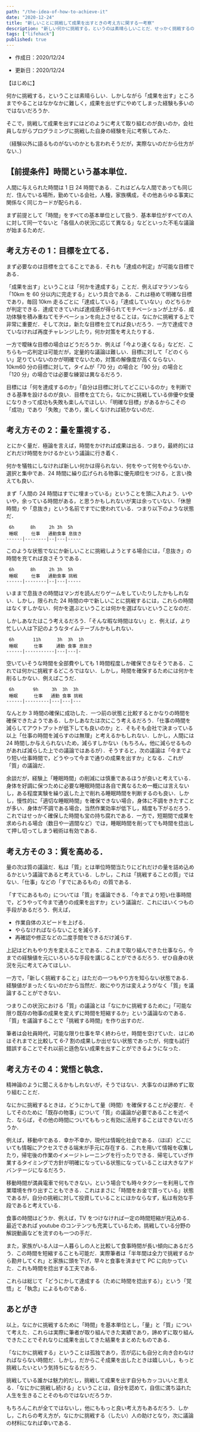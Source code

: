 ```yaml
---
path: "/the-idea-of-how-to-achieve-it"
date: "2020-12-24"
title: "新しいことに挑戦して成果を出すときの考え方に関する一考察"
description: "新しい何かに挑戦する，というのは素晴らしいことだ．せっかく挑戦するのだから一定の成果を出すための考え方を考察してみた．"
tags: ["lifehack"]
published: true
---
```


- 作成日：2020/12/24

- 更新日：2020/12/24

【はじめに】

何かに挑戦する，ということは素晴らしい．しかしながら「成果を出す」ところまでやることはなかなかに難しく，成果を出せずにやめてしまった経験も多いのではないだろうか．

そこで，挑戦して成果を出すにはどのように考えて取り組むのが良いのか，会社員しながらプログラミングに挑戦した自身の経験を元に考察してみた．

（経験以外に語るものがないのかとも言われそうだが，実際ないのだから仕方がない．）

## 【前提条件】時間という基本単位．

人間に与えられた時間は 1 日 24 時間である．これはどんな人間であっても同じだ．住んでいる場所，勤めている会社，人種，家族構成，その他あらゆる事実に関係なく同じカードが配られる．

まず前提として「時間」をすべての基本単位として扱う．基本単位がすべての人に対して同一でないと「各個人の状況に応じて異なる」などといった不毛な議論が始まるためだ．

## 考え方その 1：目標を立てる．

まず必要なのは目標を立てることである．それも「達成の判定」が可能な目標である．

「成果を出す」ということは「何かを達成する」ことだ．例えばマラソンなら「10km を 60 分以内に完走する」という具合である．これは極めて明確な目標であり，毎回 10km 走るごとに「達成している」「達成していない」のどちらかが判定できる．達成できていれば達成感が得られてモチベーションが上がる．成功体験を積み重ねてモチベーションを向上させることは，なにかに挑戦する上で非常に重要だ．そして次は，新たな目標を立てれば良いだろう．一方で達成できていなければ再度チャレンジしたり，何か対策を考えたりする．

一方で曖昧な目標の場合はどうだろうか．例えば「今より速くなる」などだ．こちらも一応判定は可能だが，定量的な議論は難しい．目標に対して「どのくらい」足りていないのかが明確でないため，対策の解像度が高くならない．10km60 分の目標に対して，タイムが「70 分」の場合と「90 分」の場合と「120 分」の場合では必要な練習は異なるだろう．

目標には「何を達成するのか」「自分は目標に対してどこにいるのか」を判断できる基準を設けるのが良い．目標を立てたら，なにかに挑戦している俳優や女優になりきって成功も失敗も楽しんでほしい．「明確な目標」があるからこその「成功」であり「失敗」であり，楽しくなければ続かないのだ．

## 考え方その 2：量を重視する．

とにかく量だ．極論を言えば，時間をかければ成果は出る．つまり，最終的にはどれだけ時間をかけるかという議論に行き着く．

何かを犠牲にしなければ新しい何かは得られない．何をやって何をやらないか．選択と集中であ．24 時間に繰り広げられる物事に優先順位をつける，と言い換えても良い．

まず「人間の 24 時間はすでに埋まっている」ということを頭に入れよう．いやいや，余っている時間がある，と思うかもしれないが実は余っていない．「休憩時間」や「息抜き」という名前ですでに使われている．つまり以下のような状態だ．

```
 6h      8h     2h 3h  5h
 睡眠     仕事   通勤食事 息抜き
------|--------|--|---|-----
```

このような状態でなにか新しいことに挑戦しようとする場合には，「息抜き」の時間を充てれば良さそうである．

```
 6h      8h     2h 3h  5h
 睡眠     仕事   通勤食事 挑戦
------|--------|--|---|-----
```

いままで息抜きの時間はマンガを読んだりゲームをしていたりしたかもしれない．しかし，限られた 24 時間の中で新しいことに挑戦するには，これらの時間はなくすしかない．何かを選ぶということは何かを選ばないということなのだ．

しかしあなたはこう考えるだろう．「そんな暇な時間はない」と．例えば，より忙しい人は下記のようなタイムテーブルかもしれない．

```
 6h       11h      3h  3h  1h
 睡眠      仕事     通勤 食事 息抜き
------|-----------|---|---|-
```

空いていそうな時間を全部費やしても 1 時間程度しか確保できなそうである．これでは何かに挑戦するどころではない．しかし，時間を確保するためには何かを削るしかない．例えばこうだ．

```
 6h       9h     3h  3h  3h
 睡眠      仕事   通勤 食事 挑戦
------|---------|---|---|---
```

なんとか 3 時間の確保に成功した．一つ前の状態と比較するとかなりの時間を確保できたようである．しかしあなたは次にこう考えるだろう．「仕事の時間を減らしてアウトプットが低下しても良いのか」と．そもそも会社で決まっている以上「仕事の時間を減らすのは無理」と考えるかもしれない．しかし，人間には 24 時間しか与えられないため，減らすしかない（もちろん，他に減らせるものがあれば減らした上での議論ではあるが）．そうすると，次の議論は「今までより短い仕事時間で，どうやって今まで通りの成果を出すか」となる．これが「質」の議論だ．

余談だが，経験上「睡眠時間」の削減には慎重であるほうが良いと考えている．身体を好調に保つために必要な睡眠時間は各自で異なるため一概には言えないし，ある程度実験を繰り返した上で削れる睡眠時間を判断するのも良い．しかし，慢性的に「適切な睡眠時間」を確保できない場合，身体に不調をきたすことが多い．身体が不調である場合，当然作業効率が低下し，精度も下がるだろう．これではせっかく確保した時間も宝の持ち腐れである．一方で，短期間で成果を求められる場合（数日や一週間など）では，睡眠時間を削ってでも時間を捻出して押し切ってしまう戦術は有効である．

## 考え方その 3：質を高める．

量の次は質の議論だ．私は「質」とは単位時間当たりにどれだけの量を詰め込めるかという議論であると考えている．しかし，これは「挑戦することの質」ではない．「仕事」などの「すでにあるもの」の質である．

「すでにあるもの」については「質」を議論できる．「今までより短い仕事時間で，どうやって今まで通りの成果を出すか」という議論だ．これにはいくつもの手段があるだろう．例えば，

- 作業自体のスピードを上げる．
- やらなければならないことを減らす．
- 再確認や修正などの二度手間をできるだけ減らす．

上記はどれもやり方を変えることである．これまで取り組んできた仕事なら，今までの経験値を元にいろいろな手段を講じることができるだろう．ぜひ自身の状況を元に考えてみてほしい．

一方で，「新しく挑戦すること」はただの一つもやり方を知らない状態である．経験値がまったくないのだから当然だ．故にやり方は変えようがなく「質」を議論することができない．

つまりこの状況における「質」の議論とは「なにかに挑戦するために」「可能な限り既存の物事の成果を変えずに時間を短縮するか」という議論なのである．「質」を議論することで「挑戦する時間」を作り出すのだ．

筆者は会社員時代，可能な限り仕事を早く終わらせ，時間を空けていた．はじめはそれまでと比較して 6-7 割の成果しか出せない状態であったが，何度も試行錯誤することでそれ以前と遜色ない成果を出すことができるようになった．

## 考え方その 4：覚悟と執念．

精神論のように聞こえるかもしれないが，そうではない．大事なのは諦めずに取り組むことだ．

なにかに挑戦するときは，どうにかして量（時間）を確保することが必要だ．そしてそのために「既存の物事」について「質」の議論が必要であることを述べた．ならば，その他の時間についてももっと有効に活用することはできないだろうか．

例えば，移動中である．幸か不幸か，現代は情報化社会である．（ほぼ）どこにいても情報にアクセスできる端末が手元に存在する．これを用いて情報を収集したり，帰宅後の作業のイメージトレーニングを行ったりできる．帰宅していざ作業するタイミングで方針が明確になっている状態になっていることは大きなアドバンテージになるだろう．

移動時間が満員電車で何もできない，という場合でも時々タクシーを利用して作業環境を作り出すこともできる．これはまさに「時間をお金で買っている」状態であるが，自分の挑戦に対して投資していることにほかならなず，私は有効な手段であると考えている．

食事の時間はどうか．例えば，TV をつけなければ一定の時間短縮が見込める．最近であれば youtube のコンテンツも充実しているため，挑戦している分野の解説動画などを流すのも一つの手だ．

また，家族がいる人は一人暮らしの人と比較して食事時間が長い傾向にあるだろう．この時間を短縮することも可能だ．実際筆者は「半年間は全力で挑戦するから勘弁してくれ」と家族に頭を下げ，早々と食事を済ませて PC に向かっていた．これも時間を捻出する工夫である．

これらは総じて「どうにかして達成する（ために時間を捻出する）」という「覚悟」と「執念」によるものである．

## あとがき

以上，なにかに挑戦するために「時間」を基本単位とし，「量」と「質」について考えた．これらは実際に筆者が取り組んできた実績であり，諦めずに取り組んできたことでそれなりに成果を出してきた結果をまとめたものである．

「なにかに挑戦する」ということは孤独であり，否が応にも自分と向き合わなければならない時間だ．しかし，だからこそ成果を出したときは嬉しいし，もっと挑戦したいという気持ちになるだろう．

挑戦している誰かは魅力的だし，挑戦して成果を出す自分もカッコいいと思える．「なにかに挑戦し続ける」ということは，自分を認めて，自信に満ち溢れた人生を生きることそのものではないだろうか．

もちろんこれが全てではないし，他にももっと良い考え方もあるだろう．しかし，これらの考え方が，なにかに挑戦する（したい）人の助けとなり，次に議論の材料になれば幸いである．
